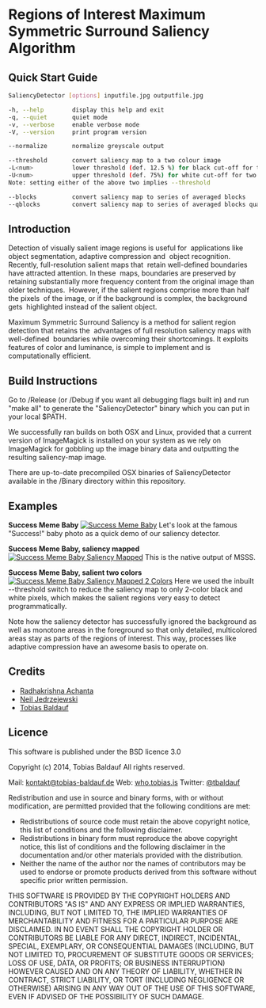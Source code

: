 Regions of Interest Maximum Symmetric Surround Saliency Algorithm
============

## Quick Start Guide

```bash
SaliencyDetector [options] inputfile.jpg outputfile.jpg

-h, --help        display this help and exit
-q, --quiet       quiet mode
-v, --verbose     enable verbose mode
-V, --version     print program version

--normalize       normalize greyscale output

--threshold       convert saliency map to a two colour image
-L<num>           lower threshold (def. 12.5 %) for black cut-off for two colour conversion.
-U<num>           upper threshold (def. 75%) for white cut-off for two colour conversion
Note: setting either of the above two implies --threshold

--blocks          convert saliency map to series of averaged blocks
--qblocks         convert saliency map to series of averaged blocks quantized to 4 colours.
```

## Introduction

Detection of visually salient image regions is useful for  applications like object segmentation, adaptive compression and  object recognition. Recently, full-resolution salient maps that  retain well-defined boundaries have attracted attention. In these  maps, boundaries are preserved by retaining substantially more frequency content from the original image than older techniques.  However, if the salient regions comprise more than half the pixels  of the image, or if the background is complex, the background gets  highlighted instead of the salient object.

Maximum Symmetric Surround Saliency is a method for salient region detection that retains the  advantages of full resolution saliency maps with well-defined  boundaries while overcoming their shortcomings. It exploits  features of color and luminance, is simple to implement and is  computationally efficient.

## Build Instructions

Go to /Release (or /Debug if you want all debugging flags built in) and run "make all" to generate the "SaliencyDetector" binary which you can put in your local $PATH.

We successfully ran builds on both OSX and Linux, provided that a current version of ImageMagick is installed on your system as we rely on ImageMagick for gobbling up the image binary data and outputting the resulting saliency-map image.

There are up-to-date precompiled OSX binaries of SaliencyDetector available in the /Binary directory within this repository.

## Examples

**Success Meme Baby**
[![Success Meme Baby](imagedemo/success-meme-baby.jpg)](https://raw.github.com/technopagan/mss-saliency/master/imagedemo/success-meme-baby.jpg)
Let's look at the famous "Success!" baby photo as a quick demo of our saliency detector.

**Success Meme Baby, saliency mapped**
[![Success Meme Baby Saliency Mapped](imagedemo/success-meme-baby-salient.jpg)](https://raw.github.com/technopagan/mss-saliency/master/imagedemo/success-meme-baby-salient.jpg)
This is the native output of MSSS.

**Success Meme Baby, salient two colors**
[![Success Meme Baby Saliency Mapped 2 Colors](imagedemo/success-meme-baby-salient-2color.jpg)](https://raw.github.com/technopagan/mss-saliency/master/imagedemo/success-meme-baby-salient-2color.jpg)
Here we used the inbuilt --threshold switch to reduce the saliency map to only 2-color black and white pixels, which makes the salient regions very easy to detect programmatically.

Note how the saliency detector has successfully ignored the background as well as monotone areas in the foreground so that only detailed, multicolored areas stay as parts of the regions of interest. This way, processes like adaptive compression have an awesome basis to operate on.

## Credits

 * [Radhakrishna Achanta](http://ivrg.epfl.ch/people/achanta)
 * [Neil Jedrzejewski](http://www.wunderboy.org/about.php)
 * [Tobias Baldauf](http://who.tobias.is/)

## Licence

This software is published under the BSD licence 3.0

Copyright (c) 2014, Tobias Baldauf
All rights reserved.

Mail: [kontakt@tobias-baldauf.de](mailto:kontakt@tobias-baldauf.de)
Web: [who.tobias.is](http://who.tobias.is/)
Twitter: [@tbaldauf](http://twitter.com/tbaldauf)

Redistribution and use in source and binary forms, with or without modification, are permitted provided that the following conditions are met:

 * Redistributions of source code must retain the above copyright notice, this list of conditions and the following disclaimer.
 * Redistributions in binary form must reproduce the above copyright notice, this list of conditions and the following disclaimer in the documentation and/or other materials provided with the distribution.
 * Neither the name of the author nor the names of contributors may be used to endorse or promote products derived from this software without specific prior written permission.

THIS SOFTWARE IS PROVIDED BY THE COPYRIGHT HOLDERS AND CONTRIBUTORS "AS IS" AND ANY EXPRESS OR IMPLIED WARRANTIES, INCLUDING, BUT NOT LIMITED TO, THE IMPLIED WARRANTIES OF MERCHANTABILITY AND FITNESS FOR A PARTICULAR PURPOSE ARE DISCLAIMED. IN NO EVENT SHALL THE COPYRIGHT HOLDER OR CONTRIBUTORS BE LIABLE FOR ANY DIRECT, INDIRECT, INCIDENTAL, SPECIAL, EXEMPLARY, OR CONSEQUENTIAL DAMAGES (INCLUDING, BUT NOT LIMITED TO, PROCUREMENT OF SUBSTITUTE GOODS OR SERVICES; LOSS OF USE, DATA, OR PROFITS; OR BUSINESS INTERRUPTION) HOWEVER CAUSED AND ON ANY THEORY OF LIABILITY, WHETHER IN CONTRACT, STRICT LIABILITY, OR TORT (INCLUDING NEGLIGENCE OR OTHERWISE) ARISING IN ANY WAY OUT OF THE USE OF THIS SOFTWARE, EVEN IF ADVISED OF THE POSSIBILITY OF SUCH DAMAGE.
